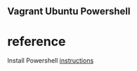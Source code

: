 ## Vagrant Ubuntu Powershell

# reference
Install Powershell
[instructions](https://github.com/PowerShell/PowerShell/blob/master/docs/installation/linux.md#ubuntu-1404)
